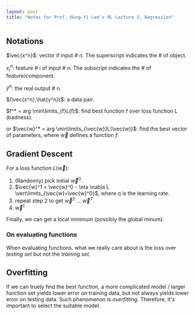 ```yaml
---
layout: post
title: "Notes for Prof. Hung-Yi Lee's ML Lecture 1, Regression"
---
```


## Notations

$\vec{x^n}$: vector if input # n. The superscript indicates the # of object.

$x^n_i$: feature # i of input # n. The subscript indicates the # of feature/component.

$\hat{y}^n$: the real output # n.

$(\vec{x^n},\hat{y^n})$: a data pair.

$f^* = arg \min\limits_{f}L(f)$: find best function f over loss function L (badness).

or $\vec{w}^* = arg \min\limits_{\vec{w}}L(\vec{w})$: find the best vector of parameters, where $\vec{w}$ defines a function $f$.

## Gradient Descent

For a loss function $L(\vec{w})$:
 1. (Randomly) pick initial $\vec{w}^0$.
 2. $\vec{w}^1 = \vec{w}^0 - \eta \nabla L \vert\limits_{\vec{w}=\vec{w}^0}$, where $\eta$ is the learning rate.
 3. repeat step 2 to get $\vec{w}^2$ ... $\vec{w}^T$.
 4. $\vec{w}^1$

Finally, we can get a local minimum (possibly the global minum).

### On evaluating functions

When evaluating functions. what we really care about is the loss over *testing set* but not the *training set*.

## Overfitting

If we can truely find the best function, a more complicated model / larger function set yields lower error on training data, but not always yields lower error on testing data. Such phenomenon is *overfitting*. Therefore, it's important to select the suitable model.



